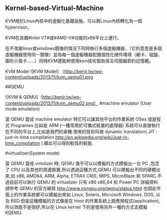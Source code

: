 ## Kernel-based-Virtual-Machine


KVM用於Linux內核中的虛擬化基礎設施，可以將Linux內核轉化為一個hypervisor。

KVM在具備#Intel VT#或#AMD-V#功能的x86平台上運行。

在不改變linux或windows鏡像的情況下同時執行多個虛擬機器，（它的意思是多個虛擬機器使用同一鏡像）並為每一個虛擬機器配置個性化硬件環境（網卡、磁盤、圖形介面卡……）同時KVM還能夠使用ksm技術幫助宿主伺服器節約記憶體。

KVM Model
![KVM Model] （http://benjr.tw/wp-content/uploads/2013/11/kvm_qemu01.png


##QEMU 

![KVM & QEMU]（http://benjr.tw/wp-content/uploads/2013/11/kvm_qemu02.png）
#machine emulator (User mode emulation)

當 QEMU 當成 machine emulator 時它可以讓其他平台的作業系統 OSes 或是程式 Programes 比如是 ARM (一種常用於可攜式裝置的處理器) 系統可以直接執行在不同的平台上,比如是我們的桌機.使用的技術叫做 dynamic translation( JIT : just-in-time compilation http://en.wikipedia.org/wiki/Just-in-time_compilation ).藉此可以得到較佳的較能.

#virtualizer(System mode)

當 QEMU 當成 virtulizer 時, QEMU 幾乎可以以模擬的方式模擬出一台 PC ,包含了 CPU 以及其他的周邊裝置,所以透過這種方式,QEMU 可以模擬出不同的硬體出來,如 x86, AMD64, ARM, Alpha, ETRAX CRIS, MIPS, MicroBlaze 和 SPARC.不過目前可以執行 QEMU 的 virtualizer 只有 x86 x86_64 和 Power PC 詳細資料請參考 QEMU 的官方網頁 http://www.nongnu.org/qemu/status.html 也因此市面上的作業系統都可以模擬出來如 Linux, Solaris, Microsoft Windows, DOS, 以及 BSD.但是這種模擬的方式像是在 Host 的作業系統上跑應用程式(application),所以效能不是很好,所以在 Linux kernel 下的是使用另外一種的方式去模擬 KQEMU.
